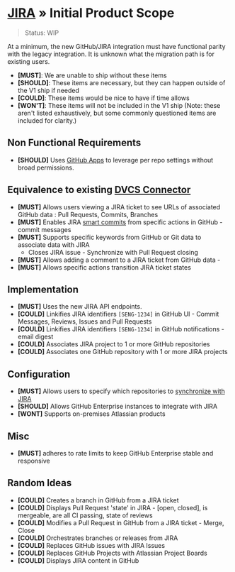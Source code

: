 # [JIRA](README.md) » Initial Product Scope

> Status: WIP

At a minimum, the new GitHub/JIRA integration must have functional parity with the legacy integration.
It is unknown what the migration path is for existing users.

- **[MUST]**: We are unable to ship without these items
- **[SHOULD]**: These items are necessary, but they can happen outside of the V1 ship if needed
- **[COULD]**: These items would be nice to have if time allows
- **[WON'T]**: These items will not be included in the V1 ship (Note: these aren't listed exhaustively, but some commonly questioned items are included for clarity.)

## Non Functional Requirements

* **[SHOULD]** Uses [GitHub Apps](https://developer.github.com/apps/) to leverage per repo settings without broad permissions.


## Equivalence to existing [DVCS Connector](https://confluence.atlassian.com/adminjiracloud/connect-jira-cloud-to-github-814188429.html)

* **[MUST]** Allows users viewing a JIRA ticket to see URLs of associated GitHub data : Pull Requests, Commits, Branches
* **[MUST]** Enables JIRA [smart commits]() from specific actions in GitHub - commit messages
* **[MUST]** Supports specific keywords from GitHub or Git data to associate data with JIRA
    * Closes JIRA issue - Synchronize with Pull Request closing
* **[MUST]** Allows adding a comment to a JIRA ticket from GitHub data -
* **[MUST]** Allows specific actions transition JIRA ticket states

## Implementation
* **[MUST]** Uses the new JIRA API endpoints.
* **[COULD]** Linkifies JIRA identifiers `[SENG-1234]` in GitHub UI - Commit Messages, Reviews, Issues and Pull Requests
* **[COULD]** Linkifies JIRA identifiers `[SENG-1234]` in GitHub notifications - email digest
* **[COULD]** Associates JIRA project to 1 or more GitHub repositories
* **[COULD]** Associates one GitHub repository with 1 or more JIRA projects

## Configuration

* **[MUST]** Allows users to specify which repositories to [synchronize with JIRA](https://confluence.atlassian.com/adminjiracloud/connect-jira-cloud-to-github-814188429.html#ConnectJiraCloudtoGitHub-Automaticsynchronizationandtemporarilydisablingalink)
* **[SHOULD]** Allows GitHub Enterprise instances to integrate with JIRA
* **[WONT]** Supports on-premises Atlassian products

## Misc

* **[MUST]** adheres to rate limits to keep GitHub Enterprise stable and responsive  


## Random Ideas

* **[COULD]** Creates a branch in GitHub from a JIRA ticket
* **[COULD]** Displays Pull Request 'state' in JIRA - [open, closed], is mergeable, are all CI passing, state of reviews
* **[COULD]** Modifies a Pull Request in GitHub from a JIRA ticket - Merge, Close
* **[COULD]** Orchestrates branches or releases from JIRA
* **[COULD]** Replaces GitHub issues with JIRA Issues
* **[COULD]** Replaces GitHub Projects with Atlassian Project Boards
* **[COULD]** Displays JIRA content in GitHub
